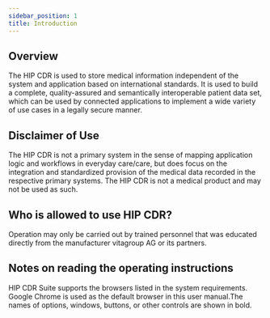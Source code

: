 ```yaml
---
sidebar_position: 1
title: Introduction
---
```


## Overview

The HIP CDR is used to store medical information independent of the system and application based on international standards. It is used to build a complete, quality-assured and semantically interoperable patient data set, which can be used by connected applications to implement a wide variety of use cases in a legally secure manner.

## Disclaimer of Use

The HIP CDR is not a primary system in the sense of mapping application logic and workflows in everyday care/care, but does focus on the integration and standardized provision of the medical data recorded in the respective primary systems. The HIP CDR is not a medical product and may not be used as such.

## Who is allowed to use HIP CDR?

Operation may only be carried out by trained personnel that was educated directly from the manufacturer vitagroup AG or its partners.

## Notes on reading the operating instructions

HIP CDR Suite supports the browsers listed in the system requirements. Google Chrome is used as the default browser in this user manual.The names of options, windows, buttons, or other controls are shown in bold.
